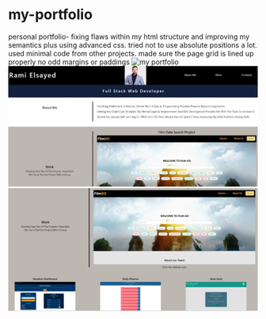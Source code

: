 # my-portfolio
personal portfolio- fixing flaws within my html structure and improving my semantics plus using advanced css.
tried not to use absolute positions a lot.
used minimal code from other projects.
made sure the page grid is lined up properly no odd margins or paddings
![my portfolio](https://ramielsayed.github.io/my-portfolio/)
![my-portfolio-screenshot](./images/portfolio-1.jpg)
![my-portfolio-screenshot](./images/portfolio-2.jpg)